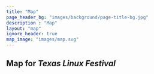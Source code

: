```yaml
---
title: "Map"
page_header_bg: "images/background/page-title-bg.jpg"
description : "Map"
layout: "map"
ignore_header: true
map_image: "images/map.svg"
---
```


## Map for _Texas Linux Festival_
